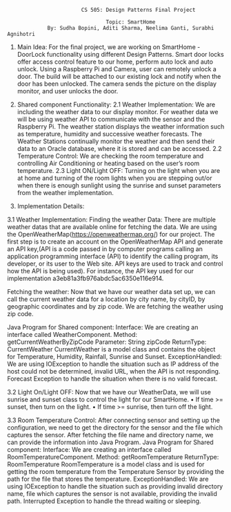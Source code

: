                             CS 505: Design Patterns Final Project

                                    Topic: SmartHome
                 By: Sudha Bopini, Aditi Sharma, Neelima Ganti, Surabhi Agnihotri

1.    Main Idea: For the final project, we are working on SmartHome - DoorLock functionality using different Design Patterns. Smart door locks offer access control feature to our home, perform auto lock and auto unlock. Using a Raspberry Pi and Camera, user can remotely unlock a door. The build will be attached to our existing lock and notify when the door has been unlocked. The camera sends the picture on the display monitor, and user unlocks the door.

2.    Shared component Functionality: 
2.1  Weather Implementation: We are including the weather data to our display monitor. For weather data we will be using weather API to communicate with the sensor and the Raspberry Pi. The weather station displays the weather information such as temperature, humidity and successive weather forecasts. The Weather Stations continually monitor the weather and then send their data to an Oracle database, where it is stored and can be accessed.
2.2  Temperature Control: We are checking the room temperature and controlling Air Conditioning or heating based on the user’s room temperature.
2.3  Light ON/Light OFF: Turning on the light when you are at home and turning of the room lights when you are stepping out/or when there is enough sunlight using the sunrise and sunset parameters from the weather implementation. 

3.    Implementation Details: 

3.1 Weather Implementation:
Finding the weather Data: There are multiple weather datas that are available online for fetching the data. We are using the OpenWeatherMap(https://openweathermap.org/) for our project. The first step is to create an account on the OpenWeatherMap API and generate an API key,(API is a code passed in by computer programs calling an application programming interface (API) to identify the calling program, its developer, or its user to the Web site. API keys are used to track and control how the API is being used). For instance, the API key used for our implementation a3eb81a3fb976abdc5ac6350e116e914.

Fetching the weather: Now that we have our weather data set up, we can call the current weather data for a location by city name, by cityID, by geographic coordinates and by zip code. We are fetching the weather using zip code.

Java Program for Shared component: 
Interface: We are creating an interface called WeatherComponent. 
Method: getCurrentWeatherByZipCode 
Parameter: String zipCode 
ReturnType: CurrentWeather 
CurrentWeather is a model class and contains the object for Temperature, Humidity, Rainfall, Sunrise and Sunset.
ExceptionHandled: We are using IOException to handle the situation such as IP address of the host could not be determined, invalid URL, when the API is not responding. Forecast Exception to handle the situation when there is no valid forecast. 

3.2 Light On/Light OFF: Now that we have our WeatherData, we will use sunrise and sunset class to control the light for our SmartHome. 
•    If time >= sunset, then turn on the light.
•    If time >= sunrise, then turn off the light.

3.3 Room Temperature Control:
After connecting sensor and setting up the configuration, we need to get the directory for the sensor and the file which captures the sensor. After fetching the file name and directory name, we can provide the information into Java Program.
Java Program for Shared component: 
Interface: We are creating an interface called RoomTemperatureComponent. 
Method: getRoomTemperature 
ReturnType: RoomTemperature 
RoomTemperature is a model class and is used for getting the room temperature from the Temperature Sensor by providing the path for the file that stores the temperature. 
ExceptionHandled: We are using IOException to handle the situation such as providing invalid directory name, file which captures the sensor is not available, providing the invalid path. Interrupted Exception to handle the thread waiting or sleeping.  



